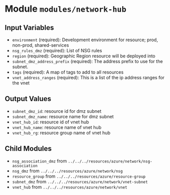 
# Module `modules/network-hub`

## Input Variables
* `environment` (required): Development environment for resource; prod, non-prod, shared-services
* `nsg_rules_dmz` (required): List of NSG rules
* `region` (required): Geographic Region resource will be deployed into
* `subnet_dmz_address_prefix` (required): The address prefix to use for the subnet.
* `tags` (required): A map of tags to add to all resources
* `vnet_address_ranges` (required): This is a list of the ip address ranges for the vnet

## Output Values
* `subnet_dmz_id`: resource id for dmz subnet
* `subnet_dmz_name`: resource name for dmz subnet
* `vnet_hub_id`: resource id of vnet hub
* `vnet_hub_name`: resource name of vnet hub
* `vnet_hub_rg`: resource group name of vnet hub

## Child Modules
* `nsg_association_dmz` from `../../../resources/azure/network/nsg-association`
* `nsg_dmz` from `../../../resources/azure/network/nsg`
* `resource_group` from `../../../resources/azure/resource-group`
* `subnet_dmz` from `../../../resources/azure/network/vnet-subnet`
* `vnet_hub` from `../../../resources/azure/network/vnet`

